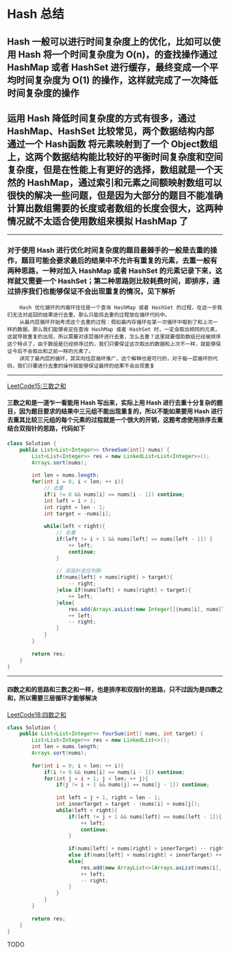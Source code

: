 # Hash 总结

## Hash 一般可以进行时间复杂度上的优化，比如可以使用 Hash 将一个时间复杂度为 O(n)，的查找操作通过 HashMap 或者 HashSet 进行缓存，最终变成一个平均时间复杂度为 O(1) 的操作，这样就完成了一次降低时间复杂度的操作

## 运用 Hash 降低时间复杂度的方式有很多，通过 HashMap、HashSet 比较常见，两个数据结构内部通过一个 Hash函数 将元素映射到了一个 Object数组上，这两个数据结构能比较好的平衡时间复杂度和空间复杂度，但是在性能上有更好的选择，数组就是一个天然的 HashMap，通过索引和元素之间额映射数组可以很快的解决一些问题，但是因为大部分的题目不能准确计算出数组需要的长度或者数组的长度会很大，这两种情况就不太适合使用数组来模拟 HashMap 了

---

### 对于使用 Hash 进行优化时间复杂度的题目最棘手的一般是去重的操作，题目可能会要求最后的结果中不允许有重复的元素，去重一般有两种思路，一种对加入 HashMap 或者 HashSet 的元素记录下来，这样就又需要一个 HashSet；第二种思路则比较耗费时间，即排序，通过排序我们也能够保证不会出现重复的情况，见下解析

```plain text
    Hash 优化循环的内循环往往是一个查询 HashMap 或者 HashSet 的过程，在这一步我们无法对返回的结果进行去重，那么只能将去重的过程放在循环代码中。
    从最内层循环开始考虑这个去重的过程：假如最内存循环在某一次循环中取到了和上次一样的数据，那么我们能够肯定在查询 HashMap 或者 HashSet 时，一定会取出相同的元素，这就导致重复的出现，所以需要对该层循环进行去重，怎么去重？这里就要借助数组已经被排序这个特点了，由于数组是已经排序过的，我们只要保证这次取出的数据和上次不一样，就能够保证今后不会取出和之前一样的元素了。
    讲完了最内层的循环，其实向往层循环推广，这个解释也是可行的，对于每一层循环的代码，我们只要进行去重的操作就能够保证最终的结果不会出现重复
```

---

[LeetCode15:三数之和](https://leetcode.com/problems/3sum/)

#### 三数之和是一道乍一看能用 Hash 写出来，实际上用 Hash 进行去重十分复杂的题目，因为题目要求的结果中三元组不能出现重复的，所以不能如果要用 Hash 进行去重其比较三元组的每个元素的过程就是一个很大的开销，这题考虑使用**排序去重**结合**双指针**的思路，代码如下

```java
class Solution {
    public List<List<Integer>> threeSum(int[] nums) {
        List<List<Integer>> res = new LinkedList<List<Integer>>();
        Arrays.sort(nums);
        
        int len = nums.length;
        for(int i = 0; i < len; ++ i){
            // 去重
            if(i != 0 && nums[i] == nums[i - 1]) continue;
            int left = i + 1;
            int right = len - 1;
            int target = -nums[i];
            
            while(left < right){
                // 去重
                if(left != i + 1 && nums[left] == nums[left - 1]) {
                    ++ left;
                    continue;
                }
                
                // 双指针走位判断
                if(nums[left] + nums[right] > target){
                    -- right;
                }else if(nums[left] + nums[right] < target){
                    ++ left;
                }else{
                    res.add(Arrays.asList(new Integer[]{nums[i], nums[left], nums[right]}));
                    ++ left;
                    -- right;
                }
            }
        }
        
        return res;
    }
}
```

---

#### 四数之和的思路和三数之和一样，也是排序和双指针的思路，只不过因为是四数之和，所以需要三层循环才能够解决

[LeetCode18:四数之和](https://leetcode.com/problems/4sum/)


```java
class Solution {
    public List<List<Integer>> fourSum(int[] nums, int target) {
        List<List<Integer>> res = new LinkedList<>();   
        int len = nums.length;
        Arrays.sort(nums);
        
        for(int i = 0; i < len; ++ i){
            if(i != 0 && nums[i] == nums[i - 1]) continue;
            for(int j = i + 1; j < len; ++ j){
                if(j != i + 1 && nums[j] == nums[j - 1]) continue;
                
                int left = j + 1, right = len - 1;
                int innerTarget = target - (nums[i] + nums[j]);
                while(left < right){
                    if(left != j + 1 && nums[left] == nums[left - 1]){
                        ++ left;
                        continue;
                    }
                    
                    if(nums[left] + nums[right] > innerTarget) -- right;
                    else if(nums[left] + nums[right] < innerTarget) ++ left;
                    else{
                        res.add(new ArrayList<>(Arrays.asList(nums[i], nums[j], nums[left], nums[right])));
                        ++ left;
                        -- right;
                    }
                }
            }
        }
        
        return res;
    }
}
```

TODO